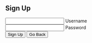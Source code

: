 <head>
    <link rel="stylesheet" href="signup.scss">
    <title>Geotourism - Sign Up</title>
</head>
<body>
    <section>
        <div class="signin-box">
            <div class="signin-value">
                <form action="">
                    <h2>Sign Up</h2>
                    <div class="inputbox">
                        <ion-icon name="mail-outline"></ion-icon>
                        <input type="email" required>
                        <label for="">Username</label>
                    </div>
                    <div class="inputbox">
                        <ion-icon name="lock-closed-outline"></ion-icon>
                        <input type="password" required>
                        <label for="">Password</label>
                    </div>
                    <button>Sign Up</button>
                    <button onclick="goBack()">Go Back</button>
                </form>
            </div>
        </div>
    </section>
    <script>
        function goBack() {
            window.location.href = "https://a1234l.github.io/Final-CSP-Project/index";
        }
    </script>
    <script type="module" src="https://unpkg.com/ionicons@7.1.0/dist/ionicons/ionicons.esm.js"></script>
    <script nomodule src="https://unpkg.com/ionicons@7.1.0/dist/ionicons/ionicons.js"></script>
</body>
